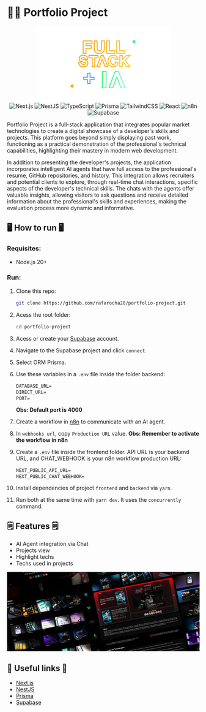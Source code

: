 # 🧑‍💻 Portfolio Project

<div align="center">

<img src="./.gitassets/capa.png" width="350px">

<div data-badges>
  <img src="https://img.shields.io/badge/next.js-%23000000.svg?style=for-the-badge&logo=nextdotjs&logoColor=white" alt="Next.js" />
    <img src="https://img.shields.io/badge/nestjs-%23E0234E.svg?style=for-the-badge&logo=nestjs&logoColor=white" alt="NestJS" />
    <img src="https://img.shields.io/badge/typescript-%23007ACC.svg?style=for-the-badge&logo=typescript&logoColor=white" alt="TypeScript" />
    <img src="https://img.shields.io/badge/prisma-%232D3748.svg?style=for-the-badge&logo=prisma&logoColor=white" alt="Prisma" />
    <img src="https://img.shields.io/badge/tailwindcss-%2338B2AC.svg?style=for-the-badge&logo=tailwind-css&logoColor=white" alt="TailwindCSS" />
    <img src="https://img.shields.io/badge/react-%2320232a.svg?style=for-the-badge&logo=react&logoColor=%2361DAFB" alt="React" />
    <img src="https://img.shields.io/badge/n8n-%2300C4B4.svg?style=for-the-badge&logo=n8n&logoColor=white" alt="n8n" />
    <img src="https://img.shields.io/badge/supabase-%233ECF8E.svg?style=for-the-badge&logo=supabase&logoColor=white" alt="Supabase" />
</div>

</div>

Portfolio Project is a full-stack application that integrates popular market technologies to create a digital showcase of a developer's skills and projects. This platform goes beyond simply displaying past work, functioning as a practical demonstration of the professional's technical capabilities, highlighting their mastery in modern web development.

In addition to presenting the developer's projects, the application incorporates intelligent AI agents that have full access to the professional's resume, GitHub repositories, and history. This integration allows recruiters and potential clients to explore, through real-time chat interactions, specific aspects of the developer's technical skills. The chats with the agents offer valuable insights, allowing visitors to ask questions and receive detailed information about the professional's skills and experiences, making the evaluation process more dynamic and informative.

## 🖥️ How to run 🖥️

### Requisites:

- Node.js 20+

### Run:

1. Clone this repo:

   ```sh
   git clone https://github.com/rafarocha28/portfolio-project.git
   ```

2. Acess the root folder:

   ```sh
   cd portfolio-project
   ```

3. Acess or create your [Supabase](https://supabase.com) account.

4. Navigate to the Supabase project and click `connect`.
5. Select ORM Prisma.
6. Use these variables in a `.env` file inside the folder backend:

   ```
   DATABASE_URL=
   DIRECT_URL=
   PORT=
   ```

   **Obs: Default port is 4000**

7. Create a workflow in [n8n](https://n8n.io) to communicate with an AI agent.

8. In `webhooks url`, copy `Production URL` value.
   **Obs: Remember to activate the workflow in n8n**

9. Create a `.env` file inside the frontend folder. API URL is your backend URL, and CHAT_WEBHOOK is your n8n workflow production URL:

   ```
   NEXT_PUBLIC_API_URL=
   NEXT_PUBLIC_CHAT_WEBHOOK=
   ```

10. Install dependencies of project `frontend` and `backend` via `yarn`.

11. Run both at the same time with `yarn dev`. It uses the `concurrently` command.

## 🗒️ Features 🗒️

- AI Agent integration via Chat
- Projects view
- Highlight techs
- Techs used in projects

![](./.gitassets/2.png)

## 💎 Useful links 💎

- [Next.js](https://nextjs.org/docs)
- [NestJS](https://docs.nestjs.com/)
- [Prisma](https://www.prisma.io/docs)
- [Supabase](https://supabase.com)
